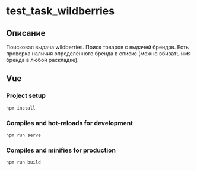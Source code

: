 # test_task_wildberries

## Описание
Поисковая выдача wildberries. Поиск товаров с выдачей брендов. Есть проверка наличия определённого бренда в списке (можно вбивать имя бренда в любой раскладке).

## Vue

### Project setup
```
npm install
```

### Compiles and hot-reloads for development
```
npm run serve
```

### Compiles and minifies for production
```
npm run build
```

